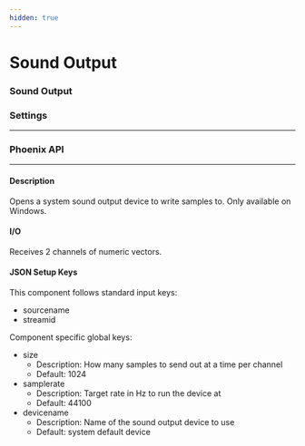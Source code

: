 ```yaml
---
hidden: true
---
```


# Sound Output

### Sound Output

### Settings

***

### Phoenix API

***

#### Description

Opens a system sound output device to write samples to. Only available on Windows.

#### I/O

Receives 2 channels of numeric vectors.

#### JSON Setup Keys

This component follows standard input keys:

* sourcename
* streamid

Component specific global keys:

* size
  * Description: How many samples to send out at a time per channel
  * Default: 1024
* samplerate
  * Description: Target rate in Hz to run the device at
  * Default: 44100
* devicename
  * Description: Name of the sound output device to use
  * Default: system default device

